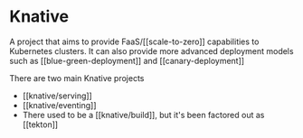 # Knative
A project that aims to provide FaaS/[[scale-to-zero]] capabilities to Kubernetes clusters. It can also provide more advanced deployment models such as [[blue-green-deployment]] and [[canary-deployment]]

There are two main Knative projects

* [[knative/serving]]
* [[knative/eventing]]
* There used to be a [[knative/build]], but it's been factored out as [[tekton]]
